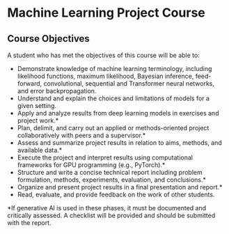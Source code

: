 # Machine Learning Project Course  

## Course Objectives  

A student who has met the objectives of this course will be able to:  

- Demonstrate knowledge of machine learning terminology, including likelihood functions, maximum likelihood, Bayesian inference, feed-forward, convolutional, sequential and Transformer neural networks, and error backpropagation.  
- Understand and explain the choices and limitations of models for a given setting.  
- Apply and analyze results from deep learning models in exercises and project work.*  
- Plan, delimit, and carry out an applied or methods-oriented project collaboratively with peers and a supervisor.*  
- Assess and summarize project results in relation to aims, methods, and available data.*  
- Execute the project and interpret results using computational frameworks for GPU programming (e.g., PyTorch).*  
- Structure and write a concise technical report including problem formulation, methods, experiments, evaluation, and conclusions.*  
- Organize and present project results in a final presentation and report.*  
- Read, evaluate, and provide feedback on the work of other students.  

\*If generative AI is used in these phases, it must be documented and critically assessed. A checklist will be provided and should be submitted with the report.
